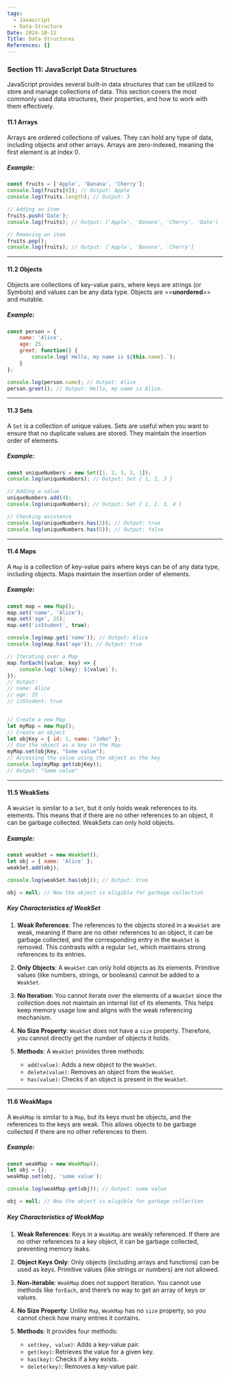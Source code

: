 ```yaml
---
tags:
  - Javascript
  - Data-Structure
Date: 2024-10-12
Title: Data Structures
References: []
---
```

### Section 11: **JavaScript Data Structures**

JavaScript provides several built-in data structures that can be utilized to store and manage collections of data. This section covers the most commonly used data structures, their properties, and how to work with them effectively.

#### 11.1 Arrays

Arrays are ordered collections of values. They can hold any type of data, including objects and other arrays. Arrays are zero-indexed, meaning the first element is at index 0.

##### Example:
```javascript
const fruits = ['Apple', 'Banana', 'Cherry'];
console.log(fruits[0]); // Output: Apple
console.log(fruits.length); // Output: 3

// Adding an item
fruits.push('Date');
console.log(fruits); // Output: ['Apple', 'Banana', 'Cherry', 'Date']

// Removing an item
fruits.pop();
console.log(fruits); // Output: ['Apple', 'Banana', 'Cherry']
```

---

#### 11.2 Objects

Objects are collections of key-value pairs, where keys are strings (or Symbols) and values can be any data type. Objects are ==**unordered**== and mutable.

##### Example:
```javascript
const person = {
    name: 'Alice',
    age: 25,
    greet: function() {
        console.log(`Hello, my name is ${this.name}.`);
    }
};

console.log(person.name); // Output: Alice
person.greet(); // Output: Hello, my name is Alice.
```

---

#### 11.3 Sets

A `Set` is a collection of unique values. Sets are useful when you want to ensure that no duplicate values are stored. They maintain the insertion order of elements.

##### Example:
```javascript
const uniqueNumbers = new Set([1, 2, 3, 2, 1]);
console.log(uniqueNumbers); // Output: Set { 1, 2, 3 }

// Adding a value
uniqueNumbers.add(4);
console.log(uniqueNumbers); // Output: Set { 1, 2, 3, 4 }

// Checking existence
console.log(uniqueNumbers.has(2)); // Output: true
console.log(uniqueNumbers.has(5)); // Output: false
```

---

#### 11.4 Maps

A `Map` is a collection of key-value pairs where keys can be of any data type, including objects. Maps maintain the insertion order of elements.

##### Example:
```javascript
const map = new Map();
map.set('name', 'Alice');
map.set('age', 25);
map.set('isStudent', true);

console.log(map.get('name')); // Output: Alice
console.log(map.has('age')); // Output: true

// Iterating over a Map
map.forEach((value, key) => {
    console.log(`${key}: ${value}`);
});
// Output:
// name: Alice
// age: 25
// isStudent: true


// Create a new Map 
let myMap = new Map(); 
// Create an object 
let objKey = { id: 1, name: "John" }; 
// Use the object as a key in the Map 
myMap.set(objKey, "Some value"); 
// Accessing the value using the object as the key 
console.log(myMap.get(objKey)); 
// Output: "Some value"
```

---

#### 11.5 WeakSets

A `WeakSet` is similar to a `Set`, but it only holds weak references to its elements. This means that if there are no other references to an object, it can be garbage collected. WeakSets can only hold objects.

##### Example:
```javascript
const weakSet = new WeakSet();
let obj = { name: 'Alice' };
weakSet.add(obj);

console.log(weakSet.has(obj)); // Output: true

obj = null; // Now the object is eligible for garbage collection
```

##### Key Characteristics of WeakSet

1. **Weak References**: The references to the objects stored in a `WeakSet` are weak, meaning if there are no other references to an object, it can be garbage collected, and the corresponding entry in the `WeakSet` is removed. This contrasts with a regular `Set`, which maintains strong references to its entries.
    
2. **Only Objects**: A `WeakSet` can only hold objects as its elements. Primitive values (like numbers, strings, or booleans) cannot be added to a `WeakSet`.
    
3. **No Iteration**: You cannot iterate over the elements of a `WeakSet` since the collection does not maintain an internal list of its elements. This helps keep memory usage low and aligns with the weak referencing mechanism.
    
4. **No Size Property**: `WeakSet` does not have a `size` property. Therefore, you cannot directly get the number of objects it holds.
    
5. **Methods**: A `WeakSet` provides three methods:
    
    - `add(value)`: Adds a new object to the `WeakSet`.
    - `delete(value)`: Removes an object from the `WeakSet`.
    - `has(value)`: Checks if an object is present in the `WeakSet`.

---

#### 11.6 WeakMaps

A `WeakMap` is similar to a `Map`, but its keys must be objects, and the references to the keys are weak. This allows objects to be garbage collected if there are no other references to them.

##### Example:
```javascript
const weakMap = new WeakMap();
let obj = {};
weakMap.set(obj, 'some value');

console.log(weakMap.get(obj)); // Output: some value

obj = null; // Now the object is eligible for garbage collection
```

##### Key Characteristics of WeakMap

1. **Weak References**: Keys in a `WeakMap` are weakly referenced. If there are no other references to a key object, it can be garbage collected, preventing memory leaks.
    
2. **Object Keys Only**: Only objects (including arrays and functions) can be used as keys. Primitive values (like strings or numbers) are not allowed.
    
3. **Non-iterable**: `WeakMap` does not support iteration. You cannot use methods like `forEach`, and there’s no way to get an array of keys or values.
    
4. **No Size Property**: Unlike `Map`, `WeakMap` has no `size` property, so you cannot check how many entries it contains.
    
5. **Methods**: It provides four methods:
    
    - `set(key, value)`: Adds a key-value pair.
    - `get(key)`: Retrieves the value for a given key.
    - `has(key)`: Checks if a key exists.
    - `delete(key)`: Removes a key-value pair.